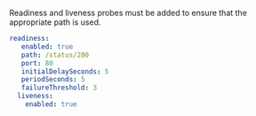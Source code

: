 Readiness and liveness probes must be added to ensure that the appropriate path is used.
```yaml
readiness:
   enabled: true
   path: /status/200
   port: 80
   initialDelaySeconds: 5
   periodSeconds: 5
   failureThreshold: 3
  liveness:
    enabled: true
```